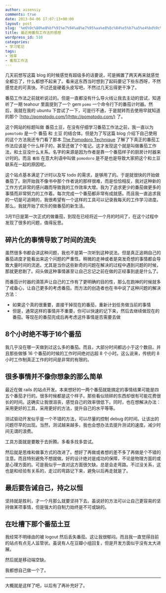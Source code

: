 ```yaml
---
author: aisensiy
comments: true
date: 2013-04-06 17:07:13+00:00
layout: post
slug: '%e6%9c%80%e8%bf%91%e7%94%a8%e7%95%aa%e8%8c%84%e5%b7%a5%e4%bd%9c%e6%b3%95%e7%9a%84%e6%84%9f%e6%83%b3'
title: 最近用番茄工作法的感想
wordpress_id: 510
categories:
- 学习笔记
tags:
- 效率
- 番茄工作法
---
```


几天前想写这篇 blog 的时候感觉有超级多的话要说，可是搁置了两天再来就感觉全都忘了，什么都想不起来了。看来这东西当时想到了起码要记下些东西呀，不然感觉走的可真快。不过还是硬着头皮写吧，不然过几天忘得更干净了。

番茄工作法之前就听说过的。但是一直都没有什么导火线让我去主动的尝试，知道听了一期 teahour 里面提到了一个 gem `pomo` 一个命令行下的番茄计时器。然后，我就在我的 ubuntu 下尝试了一下，可是行不通，于是就转而去使用早就知道的那个 [http://pomotodo.com/](http://pomotodo.com/) 了。

这个网站的标题叫做 番茄土豆，在没有仔细学习番茄工作法之前，我一直以为 `pomotodo` 是一个 番茄 和 土豆 的结合体。但是为了写这篇 blog 介绍下自己使用的这个方法我还专门看了那本 [The Pomodoro Technique](http://book.douban.com/subject/4198078/) 了解了下真正的番茄工作法应该是个什么样子的，甚至还做了个笔记。这才发现这个就是叫做番茄工作法，和土豆没什么关系。名字的来源是因为作者是靠一个番茄样子的厨房计时器来计时的。而且 `番茄` 在意大利语中叫做 `pomodoro` 是不是也是导致大家把这个和土豆联系在一起的原因呢。

这个站点基本满足了计时以及写 todo 的需求，是够用了的。于是就很快的开始做番茄了。刚开始我不像书中那个作者说的那样很难，而是恰恰相反，我对这种新的工作方式非常的感兴趣而导致我的工作效率大增。我为了追求更少的番茄做更多的事情而非常努力的工作着。每次完成一个番茄都非常有成就感。而且我一直追求我的一切是可追朔的，我很希望有一个这样的工具可以记录我每天的工作学习进度。那么，我就开始了欢乐的做番茄的新生活。

3月11日是第一次正式的做番茄，到现在已经将近一个月的时间了，在这个过程中发现了很多的问题，值得反思。


## 碎片化的事情导致了时间的流失


虽然很多书都会讲这种问题，我也不是第一次听到这种说法。但是真正追朔自己的番茄进度才能看出来这个问题的严重性。稍微的走神或者是突发奇想的事情都会导致大量时间的流逝。尤其是当你这些新奇的问题在解决的过程中遇到问题的时候，那就更悲剧了。闷头做这种事情甚至让自己忘记之前在做的正经事到底是什么了。

而番茄计时器的滴答声让自己的工作有了更明确的目的性，那么在跑神的时候就多了戒备心，让自己更多的考虑番茄。而方法的创造者也在书中说了这种问题的解决方法：




* 如果这个真的很重要，直接干掉现在的番茄，重新计划任务做当前的事情
* 但是，通常这样的事情并不重要，你可以快速的记下来，然后去继续做现在的番茄。等现在的番茄完成后再考虑这件事情是否需要去做

## 8个小时绝不等于16个番茄


我几乎没在哪一天做到过这么多的番茄。而且，大部分时间都远小于这个数目。并且那些做够 16 个番茄的时候的工作时间绝对远超 8 个小时。这么说来，传统的 8 小时工作制真正工作的时间是非常的有限的。


## 很多事情并不像你想象的那么简单


最近在做 rails 的站点开发。本来想好的一两个番茄就能搞定的事情结果可能是四五个番茄才行的。很多时候都是这个样子。那些看似琐碎的东西却很有可能花费很长的时间。这确实让我很沮丧，感觉自己的效率很低下。同时，也在想解决办法：采用更好的工具，采用更好的方法，提升自己的水平等等。

测试驱动开发似乎是一个不错的方法，可以尽量的控制 debug 的时间。让该出的问题尽早的出现。当然，测试越来越多，我也会想办法去提升测试的速度。减少时间无谓的浪费。

工具方面就是要敢于去折腾。多看多找多尝试。

然后就是思维和做事方式的改进了。想好了再做或者想的差不多了再做是个不错的注意。而且特别避免不想就做。好的设计绝对是成功的保障，不论是物理方面的或是心理方面的。可是我似乎一直对这方面很欠缺。总是会走弯路。不过没关系，这也是和经验有关系的，走过的弯路记下来，避免以后再走就是了。


## 最后要告诫自己，持之以恒


坚持就是胜利，才一个月那么就要坚持下去。虽说好的方法可以让自己更容易的坚持做某项事情，但是强大的自制力始终是不可或缺的。


## 在吐槽下那个番茄土豆


我经常不明缘由的被 logout 然后丢失番茄。这让我很郁闷。而且我一直觉得目前的站点有点无人监管状。虽说有人在豆瓣小组回复，但是开发方面似乎没有太大进展。

然后就是移动端空缺。

我都想自己做一个了。

---

大概就是这样了吧，以后有了再补充好了。
